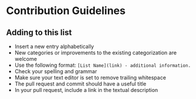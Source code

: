 # Contribution Guidelines

## Adding to this list

* Insert a new entry alphabetically
* New categories or improvements to the existing categorization are welcome
* Use the following format: `[List Name](link) - additional information.`
* Check your spelling and grammar
* Make sure your text editor is set to remove trailing whitespace
* The pull request and commit should have a useful title
* In your pull request, include a link in the textual description
